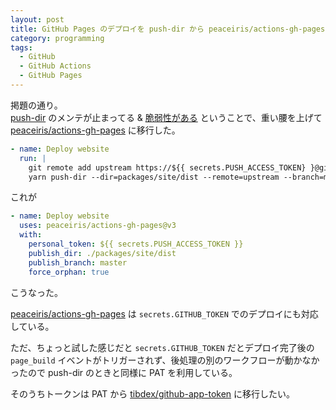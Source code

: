 ```yaml
---
layout: post
title: GitHub Pages のデプロイを push-dir から peaceiris/actions-gh-pages に移行した
category: programming
tags:
  - GitHub
  - GitHub Actions
  - GitHub Pages
---
```


掲題の通り。  
[push-dir](https://github.com/L33T-KR3W/push-dir) のメンテが止まってる & [脆弱性がある](https://github.com/advisories/GHSA-926x-m6m5-3mmp) ということで、重い腰を上げて [peaceiris/actions-gh-pages](https://github.com/peaceiris/actions-gh-pages) に移行した。


```yml
- name: Deploy website
  run: |
    git remote add upstream https://${{ secrets.PUSH_ACCESS_TOKEN} }@github.com/${{ secrets.USER_NAME }}/${{ secrets.REPO_NAME }}.git
    yarn push-dir --dir=packages/site/dist --remote=upstream --branch=master --clearnup --verbose
```

これが

```yml
- name: Deploy website
  uses: peaceiris/actions-gh-pages@v3
  with:
    personal_token: ${{ secrets.PUSH_ACCESS_TOKEN }}
    publish_dir: ./packages/site/dist
    publish_branch: master
    force_orphan: true
```

こうなった。

[peaceiris/actions-gh-pages](https://github.com/peaceiris/actions-gh-pages) は `secrets.GITHUB_TOKEN` でのデプロイにも対応している。


ただ、ちょっと試した感じだと `secrets.GITHUB_TOKEN` だとデプロイ完了後の `page_build` イベントがトリガーされず、後処理の別のワークフローが動かなかったので push-dir のときと同様に PAT を利用している。

そのうちトークンは PAT から [tibdex/github-app-token](https://github.com/tibdex/github-app-token) に移行したい。
